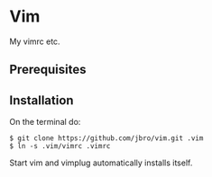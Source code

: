 Vim
===
My vimrc etc.

Prerequisites
-------------

Installation
------------
On the terminal do:

    $ git clone https://github.com/jbro/vim.git .vim
    $ ln -s .vim/vimrc .vimrc

Start vim and vimplug automatically installs itself.

